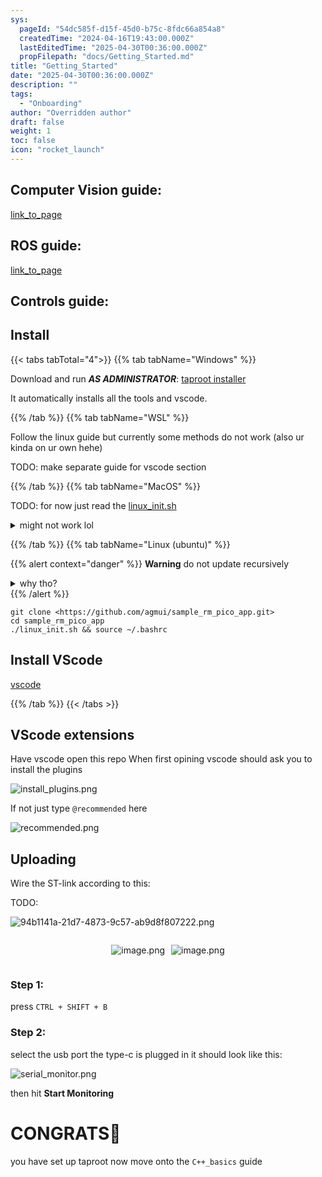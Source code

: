 ```yaml
---
sys:
  pageId: "54dc585f-d15f-45d0-b75c-8fdc66a854a8"
  createdTime: "2024-04-16T19:43:00.000Z"
  lastEditedTime: "2025-04-30T00:36:00.000Z"
  propFilepath: "docs/Getting_Started.md"
title: "Getting_Started"
date: "2025-04-30T00:36:00.000Z"
description: ""
tags:
  - "Onboarding"
author: "Overridden author"
draft: false
weight: 1
toc: false
icon: "rocket_launch"
---
```


## Computer Vision guide:

[link_to_page](86d45bc0-388b-4d26-8848-44f255f73d0e)

## ROS guide:

[link_to_page](3c76c1de-ec8f-46d6-8b0a-294005edc2d5)

## Controls guide:

## Install

{{< tabs tabTotal="4">}}
{{% tab tabName="Windows" %}}

Download and run _**AS ADMINISTRATOR**_: [taproot installer](https://github.com/Thornbots/TeachingFreshies/releases/tag/1.0)

It automatically installs all the tools and vscode.

{{% /tab %}}
{{% tab tabName="WSL" %}}

Follow the linux guide but currently some methods do not work (also ur kinda on ur own hehe)

TODO: make separate guide for vscode section

{{% /tab %}}
{{% tab tabName="MacOS" %}}

TODO: for now just read the [linux_init.sh](https://github.com/agmui/sample_rm_pico_app/blob/main/linux_init.sh)

<details>
<summary>might not work lol</summary>

`brew install libusb pkg-config`

Next install: [vscode](https://code.visualstudio.com/Download)

</details>

{{% /tab %}}
{{% tab tabName="Linux (ubuntu)" %}}

{{% alert context="danger" %}}
**Warning** do not update recursively
<details>
<summary>why tho?</summary>
There are some submodules that may go on for a while (like tinyusb) and I highly
recommend you don't need to get them.
If you want to see what submodules I update just look in `linux_init.sh`
</details>
{{% /alert %}}

```shell
git clone <https://github.com/agmui/sample_rm_pico_app.git>
cd sample_rm_pico_app
./linux_init.sh && source ~/.bashrc
```

## Install VScode

[vscode](https://code.visualstudio.com/Download)

{{% /tab %}}
{{< /tabs >}}

## VScode extensions

Have vscode open this repo
When first opining vscode should ask you to install the plugins

![install_plugins.png](https://prod-files-secure.s3.us-west-2.amazonaws.com/d518164a-d88e-44d1-a4ee-3adb3bd8bce0/89bd30f0-1825-4e77-867b-0a41ce370880/install_plugins.png?X-Amz-Algorithm=AWS4-HMAC-SHA256&X-Amz-Content-Sha256=UNSIGNED-PAYLOAD&X-Amz-Credential=ASIAZI2LB466YSGFMHOW%2F20250517%2Fus-west-2%2Fs3%2Faws4_request&X-Amz-Date=20250517T022342Z&X-Amz-Expires=3600&X-Amz-Security-Token=IQoJb3JpZ2luX2VjEJr%2F%2F%2F%2F%2F%2F%2F%2F%2F%2FwEaCXVzLXdlc3QtMiJGMEQCIAOvnfJC%2BBNvynsQP5qQ06m%2FR4Zw7mlW9pfjhr2ieTPOAiA8r5rHz4S4KXcP%2FJ%2BF%2FX2sklrO6FWizubsRK355ZE%2BNir%2FAwhTEAAaDDYzNzQyMzE4MzgwNSIMAVm1qpkQQ9ioBPA5KtwDxlEQA5A3Pu26k%2Fz%2FzQcSR0UwMHfdieZPbFi9OFstZNpDGY%2FuMYIA1%2FdsxMiDXKRzWHGzpDjjwWx0UVBErPMTkcP4fRLjL1Sd381OTLfe%2BDVKr0SjOcPlsuOImyYz%2BwmMHl7RYf6xxrECdYOen5ikMlKZ4Bq0tcfbazm%2FkW1uKNzVryV00I1x8eXZYXjuIxksAF207ozf%2FVA6PNhG1gzqf%2B66zh913m9H0n4KfSAOs2O%2B%2B12Wvfm5EGabYkV1Uaoa5Aymkxx%2FaKO4PCaiWfaBsQu1VZUEaSvzTDZn6%2BIF1EnEwighic%2B2TDTgyOtYMOP4NxtHMrqmLlpKWEOHuk1cnI7YFuk2envEwhMMPDLRsRmZd9sbcjWt5Bda2l8ppbynv7Io8hUpBCoCKmz39%2Fp7mleT0LSs0Rfnofj8NiDUoFNtO%2FNbSJVZiJV1s6h%2ByaPd2ORVVWs5JtFv8gssO%2BnytnLl5CeZ3azSV8G%2BZ96w7u2AVBVjc1%2BwUcDEVqwgW%2BfvmqKt2vdHiG6F%2B4mYQltvv%2F9DNI0N9nKfDroP50atloeikIKNCDZ1c0MADDxLG4sa0D%2FhRIiWNn8BWuevFzKtb23EIGbtc8W60hQFSqQH0mnG6Tr7nRT8r2wab%2FAw0dyfwQY6pgENdpQ%2B2g3ouni2rCIzLTiUq6cLtR%2BqMoXHHwesRjZ0WXAFeJYf24W9rANeQ2qYIMUf4%2B%2BxfhOXY68TRCLAtpHVxA2pDhClaWYgh26WV5I7jRoUnaW20%2BD%2BvW%2BoGGwPJMU%2FfjsbWjbf8UNSYNw5UxrC%2FY%2B3bA6ncvHDApotmc%2BKXnzFgBhMvivFDop3KCFvCg93bS%2F%2FQKH8bJP%2Bv7mft7jaRzgswclv&X-Amz-Signature=f0d3ab2dd167392f738c15978971eb12284ae02561e8fe1320c7981186faeced&X-Amz-SignedHeaders=host&x-id=GetObject)

If not just type `@recommended` here  

![recommended.png](https://prod-files-secure.s3.us-west-2.amazonaws.com/d518164a-d88e-44d1-a4ee-3adb3bd8bce0/61e661e9-5d85-4dfc-be0d-8d2097a5e793/recommended.png?X-Amz-Algorithm=AWS4-HMAC-SHA256&X-Amz-Content-Sha256=UNSIGNED-PAYLOAD&X-Amz-Credential=ASIAZI2LB466YSGFMHOW%2F20250517%2Fus-west-2%2Fs3%2Faws4_request&X-Amz-Date=20250517T022342Z&X-Amz-Expires=3600&X-Amz-Security-Token=IQoJb3JpZ2luX2VjEJr%2F%2F%2F%2F%2F%2F%2F%2F%2F%2FwEaCXVzLXdlc3QtMiJGMEQCIAOvnfJC%2BBNvynsQP5qQ06m%2FR4Zw7mlW9pfjhr2ieTPOAiA8r5rHz4S4KXcP%2FJ%2BF%2FX2sklrO6FWizubsRK355ZE%2BNir%2FAwhTEAAaDDYzNzQyMzE4MzgwNSIMAVm1qpkQQ9ioBPA5KtwDxlEQA5A3Pu26k%2Fz%2FzQcSR0UwMHfdieZPbFi9OFstZNpDGY%2FuMYIA1%2FdsxMiDXKRzWHGzpDjjwWx0UVBErPMTkcP4fRLjL1Sd381OTLfe%2BDVKr0SjOcPlsuOImyYz%2BwmMHl7RYf6xxrECdYOen5ikMlKZ4Bq0tcfbazm%2FkW1uKNzVryV00I1x8eXZYXjuIxksAF207ozf%2FVA6PNhG1gzqf%2B66zh913m9H0n4KfSAOs2O%2B%2B12Wvfm5EGabYkV1Uaoa5Aymkxx%2FaKO4PCaiWfaBsQu1VZUEaSvzTDZn6%2BIF1EnEwighic%2B2TDTgyOtYMOP4NxtHMrqmLlpKWEOHuk1cnI7YFuk2envEwhMMPDLRsRmZd9sbcjWt5Bda2l8ppbynv7Io8hUpBCoCKmz39%2Fp7mleT0LSs0Rfnofj8NiDUoFNtO%2FNbSJVZiJV1s6h%2ByaPd2ORVVWs5JtFv8gssO%2BnytnLl5CeZ3azSV8G%2BZ96w7u2AVBVjc1%2BwUcDEVqwgW%2BfvmqKt2vdHiG6F%2B4mYQltvv%2F9DNI0N9nKfDroP50atloeikIKNCDZ1c0MADDxLG4sa0D%2FhRIiWNn8BWuevFzKtb23EIGbtc8W60hQFSqQH0mnG6Tr7nRT8r2wab%2FAw0dyfwQY6pgENdpQ%2B2g3ouni2rCIzLTiUq6cLtR%2BqMoXHHwesRjZ0WXAFeJYf24W9rANeQ2qYIMUf4%2B%2BxfhOXY68TRCLAtpHVxA2pDhClaWYgh26WV5I7jRoUnaW20%2BD%2BvW%2BoGGwPJMU%2FfjsbWjbf8UNSYNw5UxrC%2FY%2B3bA6ncvHDApotmc%2BKXnzFgBhMvivFDop3KCFvCg93bS%2F%2FQKH8bJP%2Bv7mft7jaRzgswclv&X-Amz-Signature=7a7b4c90c6b4dfe4ed1d694bb36fe814769794c2fe25942219ddcb7fd49c5910&X-Amz-SignedHeaders=host&x-id=GetObject)

## Uploading

Wire the ST-link according to this:

TODO:

![94b1141a-21d7-4873-9c57-ab9d8f807222.png](https://prod-files-secure.s3.us-west-2.amazonaws.com/d518164a-d88e-44d1-a4ee-3adb3bd8bce0/e5fad17d-ab82-4300-9f4c-505ab4b1202c/94b1141a-21d7-4873-9c57-ab9d8f807222.png?X-Amz-Algorithm=AWS4-HMAC-SHA256&X-Amz-Content-Sha256=UNSIGNED-PAYLOAD&X-Amz-Credential=ASIAZI2LB466YSGFMHOW%2F20250517%2Fus-west-2%2Fs3%2Faws4_request&X-Amz-Date=20250517T022342Z&X-Amz-Expires=3600&X-Amz-Security-Token=IQoJb3JpZ2luX2VjEJr%2F%2F%2F%2F%2F%2F%2F%2F%2F%2FwEaCXVzLXdlc3QtMiJGMEQCIAOvnfJC%2BBNvynsQP5qQ06m%2FR4Zw7mlW9pfjhr2ieTPOAiA8r5rHz4S4KXcP%2FJ%2BF%2FX2sklrO6FWizubsRK355ZE%2BNir%2FAwhTEAAaDDYzNzQyMzE4MzgwNSIMAVm1qpkQQ9ioBPA5KtwDxlEQA5A3Pu26k%2Fz%2FzQcSR0UwMHfdieZPbFi9OFstZNpDGY%2FuMYIA1%2FdsxMiDXKRzWHGzpDjjwWx0UVBErPMTkcP4fRLjL1Sd381OTLfe%2BDVKr0SjOcPlsuOImyYz%2BwmMHl7RYf6xxrECdYOen5ikMlKZ4Bq0tcfbazm%2FkW1uKNzVryV00I1x8eXZYXjuIxksAF207ozf%2FVA6PNhG1gzqf%2B66zh913m9H0n4KfSAOs2O%2B%2B12Wvfm5EGabYkV1Uaoa5Aymkxx%2FaKO4PCaiWfaBsQu1VZUEaSvzTDZn6%2BIF1EnEwighic%2B2TDTgyOtYMOP4NxtHMrqmLlpKWEOHuk1cnI7YFuk2envEwhMMPDLRsRmZd9sbcjWt5Bda2l8ppbynv7Io8hUpBCoCKmz39%2Fp7mleT0LSs0Rfnofj8NiDUoFNtO%2FNbSJVZiJV1s6h%2ByaPd2ORVVWs5JtFv8gssO%2BnytnLl5CeZ3azSV8G%2BZ96w7u2AVBVjc1%2BwUcDEVqwgW%2BfvmqKt2vdHiG6F%2B4mYQltvv%2F9DNI0N9nKfDroP50atloeikIKNCDZ1c0MADDxLG4sa0D%2FhRIiWNn8BWuevFzKtb23EIGbtc8W60hQFSqQH0mnG6Tr7nRT8r2wab%2FAw0dyfwQY6pgENdpQ%2B2g3ouni2rCIzLTiUq6cLtR%2BqMoXHHwesRjZ0WXAFeJYf24W9rANeQ2qYIMUf4%2B%2BxfhOXY68TRCLAtpHVxA2pDhClaWYgh26WV5I7jRoUnaW20%2BD%2BvW%2BoGGwPJMU%2FfjsbWjbf8UNSYNw5UxrC%2FY%2B3bA6ncvHDApotmc%2BKXnzFgBhMvivFDop3KCFvCg93bS%2F%2FQKH8bJP%2Bv7mft7jaRzgswclv&X-Amz-Signature=4d4d4d83f7863736b5e4019f8ab64804cb58ca9c29433a858dfeba126e442dab&X-Amz-SignedHeaders=host&x-id=GetObject)

<div style="display: flex;flex-direction: row; column-gap:10px; max-width: 630px;justify-content: center;">
<div>

![image.png](https://prod-files-secure.s3.us-west-2.amazonaws.com/d518164a-d88e-44d1-a4ee-3adb3bd8bce0/210ecb78-1116-4d7b-b9b7-2292f66fa2c2/image.png?X-Amz-Algorithm=AWS4-HMAC-SHA256&X-Amz-Content-Sha256=UNSIGNED-PAYLOAD&X-Amz-Credential=ASIAZI2LB4664OBW4EZW%2F20250517%2Fus-west-2%2Fs3%2Faws4_request&X-Amz-Date=20250517T022344Z&X-Amz-Expires=3600&X-Amz-Security-Token=IQoJb3JpZ2luX2VjEJr%2F%2F%2F%2F%2F%2F%2F%2F%2F%2FwEaCXVzLXdlc3QtMiJHMEUCIC2tCEgGdSycXZasr0E%2Fcviek2YchbOQjU9Nh%2B%2FMMhfIAiEAr31Mm4TQV1zaGpYclcWIu3KBo9KSVRDPHPmnNih2K1oq%2FwMIUxAAGgw2Mzc0MjMxODM4MDUiDOgVV1JRuPNfHNIzlCrcA%2FWDb5wBPqp%2BrmKFBAmRoPgCeoeyQmpgZlvq0JTsWWbq3f3K%2BgdnuJwNtFSJ2zZLCCRfua%2BuxC6w1UaK49O7ihPCKWvmBIsxD4eIJdNIJFhafMSX4UFYIehUktVIjCTUF2KhW%2FFq%2B9KYIMmc%2BLaiH2B5JQyjjPipqC9DQ5%2Fns5wTrkP%2B68kaVnRerQGJOKcqzr%2B0OL1605gXCF8l3kLrvWIEt1d3WCyPCyGrDGBAk8Q0c2cfF4RK%2Fk0EHOur%2FNdHIj8GREwwgNv2z%2BI6yKCSVyJRZ4GRDBd6g20%2BzHwHevZh3oWdGur1xB7uULBAU225F7BkGkdZ0566UAyM8H4lfb%2F17AE7fzWnJNrzM0ahrfe2y8tjya1xASx4CQnwJg%2FMD6lYc3DEH7ls3Kn%2BkWp8vTXhujzveIXz%2FazLC9G%2FPMkF2%2Fhkr5O%2Fo5ROenXF2cxnWj6axyKWLzT%2F0migyBU5Vk7S1DcHYe5W26%2FFiNxcF5%2FABUXSw80SQGEoSg1XTxEt1LnWJsBSRRuu3VdsYh41BebMid018n6B8hi%2B4loKI25vYh9YoDavAiTps4ZAP9rfkzXY7VhlGxbEOvGNaAv%2FV7PyDr3GdxkXGbjuftRc9gBltH8l%2FoILQ%2BPXStkgMMfcn8EGOqUBgwjAhn333%2BK%2FxmPOM8je5y1nkK%2B3cVI8z%2FZYUS795DJ0UDmy%2BvW%2Bn3jN4ZxWjZxzjFoAlLplzdCSkHMksfF4W9LGKu6qbWGohPQqIg82H3jz%2Fa%2BLQhFHAbp6Eqi2Ugo6WfeGndny61A%2B5OQ%2FWS3H%2BWtzrdsz7vrqJpUiyEevG%2BLE1SYSNqmJjMq6wxzdbcqv64MLJP51qFOWdyQtjqS1H6N9h8aK&X-Amz-Signature=1dbbddbfda677aa52c67a047930fa94640c0774067bb1c100bc0a18455511e50&X-Amz-SignedHeaders=host&x-id=GetObject)

</div>
<div>

![image.png](https://prod-files-secure.s3.us-west-2.amazonaws.com/d518164a-d88e-44d1-a4ee-3adb3bd8bce0/33a0fd0f-8ca6-4a86-8e09-26e95ded1fff/image.png?X-Amz-Algorithm=AWS4-HMAC-SHA256&X-Amz-Content-Sha256=UNSIGNED-PAYLOAD&X-Amz-Credential=ASIAZI2LB466U434ML4R%2F20250517%2Fus-west-2%2Fs3%2Faws4_request&X-Amz-Date=20250517T022344Z&X-Amz-Expires=3600&X-Amz-Security-Token=IQoJb3JpZ2luX2VjEJr%2F%2F%2F%2F%2F%2F%2F%2F%2F%2FwEaCXVzLXdlc3QtMiJGMEQCIA3SKDUw3QVucUiWZvT2dMZQnVNUKxLj1X4cxXUazxSuAiBtpRiVlTWrZgKqRnjHyiU7IRI5uOs8aKHdqyCKKRIO5ir%2FAwhTEAAaDDYzNzQyMzE4MzgwNSIM6y7yzCPQPl3r4dhwKtwDnFGbL1MO%2FT14Tl15AXEthwHyphFiW33%2BmNP8IazUfOcwXg3ZPJaAtTKjqcaNfp%2Bza7xjfNZ5Tn21siQduOYldbSGzXHlLUpm5yUA29obhDPvIUVZ4YfHj2Ir5BAPtdfDTX3PyHHuXPQtUVlU0Iz%2Fj7xz9spb633%2FfDJRay5BDBvkuA%2BDikkEfHO84D9l%2BcyClGGB0CS3ZA4Q7CXypfFxO3azgAKqkACRYuJY0XhLo4l70E%2FlgApgp8ytU4ustcPKkJQinNWuk%2B0gePF1XsIDa9pfdmGnjE9n6qiyYqfgoIYLcRYEynOw%2FXBxC2h4KyGFi9R9GBitYn%2BGoZtP4tNUggcAtYUvO25Up%2Fle08nt9r1k0r1%2FomfGQ1bk%2B%2FEZms3wrwzV1OSXA9qWqM%2FithYi5k8fop%2BvPrKb%2F6XoMb69SY%2BeSXQvCZQ5UjhktqMrgc9MLywfvMcWAZAYG5h6PzUgwFFh3Xwyss9372vnfr%2Ff1q390KGWjyGLaI3Ms1R6jSMLh78okDhda5HprdidC%2BDOTNnZ7TBeTtH15Ef%2BmN%2Fo%2FmzRFGo3XzztFJRZNiHq1YZ3qcg2QNP7cSuyDj7%2F78hBbr2W6T6SqpwIV0288hR8p9RWMYqE1gp7fk5SkJowktyfwQY6pgH%2B54zBPdVTuNUcar0GH9rm8wxVmP%2BN0I4BjJaJf4Kkt4Ks5gS0JE7%2Bv2DvDlvvtYem7pg8dYj95n1V818KAwS14mKgUlPgMfYTzKf7uPckXjWIENvIC6SwMJYr0cTGA9p99rPw%2B%2BNrlvDI8WnWln8WN%2BjwuLvBzdma7HbRFu7FuJxoXYb7j7zTURgONbbQaVsRSHb5n7U6eRyoeCu1W11AyYR8GOkU&X-Amz-Signature=0c30990a115e1ecd558af0b382d81f52f731324d8471078352eff97e92c666f4&X-Amz-SignedHeaders=host&x-id=GetObject)

</div>
</div>

### Step 1:

press `CTRL + SHIFT + B`

### Step 2:

select the usb port the type-c is plugged in it should look like this:

![serial_monitor.png](https://prod-files-secure.s3.us-west-2.amazonaws.com/d518164a-d88e-44d1-a4ee-3adb3bd8bce0/f03f4774-05d4-4393-b6a0-d5efb6d315ab/serial_monitor.png?X-Amz-Algorithm=AWS4-HMAC-SHA256&X-Amz-Content-Sha256=UNSIGNED-PAYLOAD&X-Amz-Credential=ASIAZI2LB466YSGFMHOW%2F20250517%2Fus-west-2%2Fs3%2Faws4_request&X-Amz-Date=20250517T022342Z&X-Amz-Expires=3600&X-Amz-Security-Token=IQoJb3JpZ2luX2VjEJr%2F%2F%2F%2F%2F%2F%2F%2F%2F%2FwEaCXVzLXdlc3QtMiJGMEQCIAOvnfJC%2BBNvynsQP5qQ06m%2FR4Zw7mlW9pfjhr2ieTPOAiA8r5rHz4S4KXcP%2FJ%2BF%2FX2sklrO6FWizubsRK355ZE%2BNir%2FAwhTEAAaDDYzNzQyMzE4MzgwNSIMAVm1qpkQQ9ioBPA5KtwDxlEQA5A3Pu26k%2Fz%2FzQcSR0UwMHfdieZPbFi9OFstZNpDGY%2FuMYIA1%2FdsxMiDXKRzWHGzpDjjwWx0UVBErPMTkcP4fRLjL1Sd381OTLfe%2BDVKr0SjOcPlsuOImyYz%2BwmMHl7RYf6xxrECdYOen5ikMlKZ4Bq0tcfbazm%2FkW1uKNzVryV00I1x8eXZYXjuIxksAF207ozf%2FVA6PNhG1gzqf%2B66zh913m9H0n4KfSAOs2O%2B%2B12Wvfm5EGabYkV1Uaoa5Aymkxx%2FaKO4PCaiWfaBsQu1VZUEaSvzTDZn6%2BIF1EnEwighic%2B2TDTgyOtYMOP4NxtHMrqmLlpKWEOHuk1cnI7YFuk2envEwhMMPDLRsRmZd9sbcjWt5Bda2l8ppbynv7Io8hUpBCoCKmz39%2Fp7mleT0LSs0Rfnofj8NiDUoFNtO%2FNbSJVZiJV1s6h%2ByaPd2ORVVWs5JtFv8gssO%2BnytnLl5CeZ3azSV8G%2BZ96w7u2AVBVjc1%2BwUcDEVqwgW%2BfvmqKt2vdHiG6F%2B4mYQltvv%2F9DNI0N9nKfDroP50atloeikIKNCDZ1c0MADDxLG4sa0D%2FhRIiWNn8BWuevFzKtb23EIGbtc8W60hQFSqQH0mnG6Tr7nRT8r2wab%2FAw0dyfwQY6pgENdpQ%2B2g3ouni2rCIzLTiUq6cLtR%2BqMoXHHwesRjZ0WXAFeJYf24W9rANeQ2qYIMUf4%2B%2BxfhOXY68TRCLAtpHVxA2pDhClaWYgh26WV5I7jRoUnaW20%2BD%2BvW%2BoGGwPJMU%2FfjsbWjbf8UNSYNw5UxrC%2FY%2B3bA6ncvHDApotmc%2BKXnzFgBhMvivFDop3KCFvCg93bS%2F%2FQKH8bJP%2Bv7mft7jaRzgswclv&X-Amz-Signature=3ce90c9265a7646391e0276ec6fa3fe0a4ab21644d979a834169738c0f4815b3&X-Amz-SignedHeaders=host&x-id=GetObject)

then hit **Start Monitoring**

# CONGRATS🎉

you have set up taproot now move onto the `C++_basics` guide
